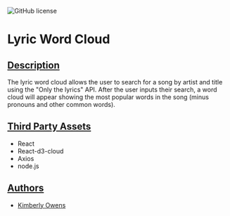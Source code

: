 ![GitHub license](https://img.shields.io/badge/license-MIT-purple.svg)

# Lyric Word Cloud

## <ins>Description</ins>
The lyric word cloud allows the user to search for a song by artist and title using the "Only the lyrics" API. After the user inputs their search, a word cloud will appear showing the most popular words in the song (minus pronouns and other common words).


## <ins>Third Party Assets</ins>
* React
* React-d3-cloud
* Axios
* node.js


## <ins>Authors</ins>
* [Kimberly Owens](https://github.com/kimberlyj227)
